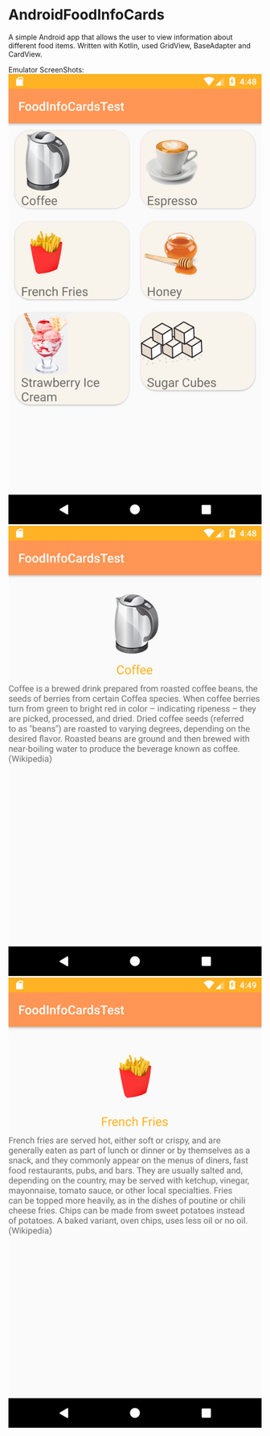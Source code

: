 # AndroidFoodInfoCards
A simple Android app that allows the user to view information about different food items. Written with Kotlin, used GridView, BaseAdapter and CardView.

Emulator ScreenShots:
![screenshot1](https://github.com/jessicajqsong/AndroidFoodInfoCards/blob/master/img/Screenshot_1599079716.png?raw=true)
![screenshot2](https://github.com/jessicajqsong/AndroidFoodInfoCards/blob/master/img/Screenshot_1599079728.png?raw=true)
![screenshot3](https://github.com/jessicajqsong/AndroidFoodInfoCards/blob/master/img/Screenshot_1599079759.png?raw=true)
